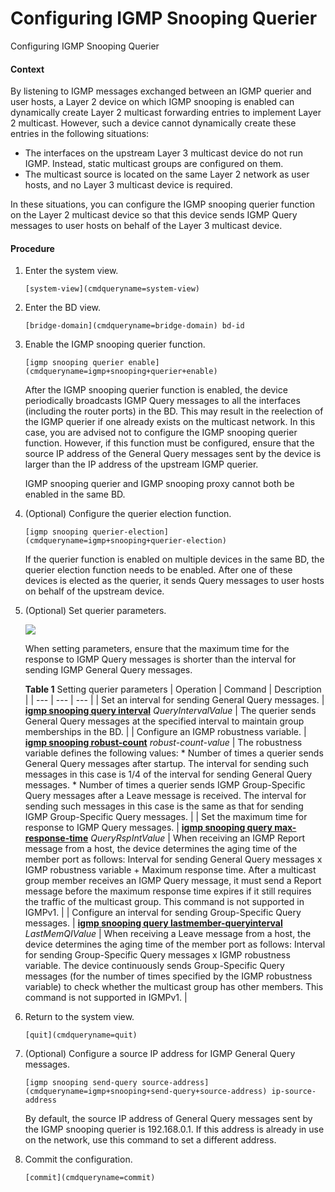 Configuring IGMP Snooping Querier
=================================

Configuring IGMP Snooping Querier

#### Context

By listening to IGMP messages exchanged between an IGMP querier and user hosts, a Layer 2 device on which IGMP snooping is enabled can dynamically create Layer 2 multicast forwarding entries to implement Layer 2 multicast. However, such a device cannot dynamically create these entries in the following situations:

* The interfaces on the upstream Layer 3 multicast device do not run IGMP. Instead, static multicast groups are configured on them.
* The multicast source is located on the same Layer 2 network as user hosts, and no Layer 3 multicast device is required.

In these situations, you can configure the IGMP snooping querier function on the Layer 2 multicast device so that this device sends IGMP Query messages to user hosts on behalf of the Layer 3 multicast device.


#### Procedure

1. Enter the system view.
   
   
   ```
   [system-view](cmdqueryname=system-view)
   ```
2. Enter the BD view.
   
   
   ```
   [bridge-domain](cmdqueryname=bridge-domain) bd-id
   ```
3. Enable the IGMP snooping querier function.
   
   
   ```
   [igmp snooping querier enable](cmdqueryname=igmp+snooping+querier+enable)
   ```
   
   
   
   After the IGMP snooping querier function is enabled, the device periodically broadcasts IGMP Query messages to all the interfaces (including the router ports) in the BD. This may result in the reelection of the IGMP querier if one already exists on the multicast network. In this case, you are advised not to configure the IGMP snooping querier function. However, if this function must be configured, ensure that the source IP address of the General Query messages sent by the device is larger than the IP address of the upstream IGMP querier.
   
   IGMP snooping querier and IGMP snooping proxy cannot both be enabled in the same BD.
4. (Optional) Configure the querier election function.
   
   
   ```
   [igmp snooping querier-election](cmdqueryname=igmp+snooping+querier-election)
   ```
   
   
   
   If the querier function is enabled on multiple devices in the same BD, the querier election function needs to be enabled. After one of these devices is elected as the querier, it sends Query messages to user hosts on behalf of the upstream device.
5. (Optional) Set querier parameters.
   
   ![](public_sys-resources/note_3.0-en-us.png) 
   
   When setting parameters, ensure that the maximum time for the response to IGMP Query messages is shorter than the interval for sending IGMP General Query messages.
   
   
   **Table 1** Setting querier parameters
   | Operation | Command | Description |
   | --- | --- | --- |
   | Set an interval for sending General Query messages. | [**igmp snooping query interval**](cmdqueryname=igmp+snooping+query+interval) *QueryIntervalValue* | The querier sends General Query messages at the specified interval to maintain group memberships in the BD. |
   | Configure an IGMP robustness variable. | [**igmp snooping robust-count**](cmdqueryname=igmp+snooping+robust-count) *robust-count-value* | The robustness variable defines the following values: * Number of times a querier sends General Query messages after startup. The interval for sending such messages in this case is 1/4 of the interval for sending General Query messages. * Number of times a querier sends IGMP Group-Specific Query messages after a Leave message is received. The interval for sending such messages in this case is the same as that for sending IGMP Group-Specific Query messages. |
   | Set the maximum time for response to IGMP Query messages. | [**igmp snooping query max-response-time**](cmdqueryname=igmp+snooping+query+max-response-time) *QueryRspIntValue* | When receiving an IGMP Report message from a host, the device determines the aging time of the member port as follows: Interval for sending General Query messages x IGMP robustness variable + Maximum response time.  After a multicast group member receives an IGMP Query message, it must send a Report message before the maximum response time expires if it still requires the traffic of the multicast group. This command is not supported in IGMPv1. |
   | Configure an interval for sending Group-Specific Query messages. | [**igmp snooping query lastmember-queryinterval**](cmdqueryname=igmp+snooping+query+lastmember-queryinterval) *LastMemQIValue* | When receiving a Leave message from a host, the device determines the aging time of the member port as follows: Interval for sending Group-Specific Query messages x IGMP robustness variable. The device continuously sends Group-Specific Query messages (for the number of times specified by the IGMP robustness variable) to check whether the multicast group has other members. This command is not supported in IGMPv1. |
6. Return to the system view.
   
   
   ```
   [quit](cmdqueryname=quit)
   ```
7. (Optional) Configure a source IP address for IGMP General Query messages.
   
   
   ```
   [igmp snooping send-query source-address](cmdqueryname=igmp+snooping+send-query+source-address) ip-source-address
   ```
   
   
   
   By default, the source IP address of General Query messages sent by the IGMP snooping querier is 192.168.0.1. If this address is already in use on the network, use this command to set a different address.
8. Commit the configuration.
   
   
   ```
   [commit](cmdqueryname=commit)
   ```